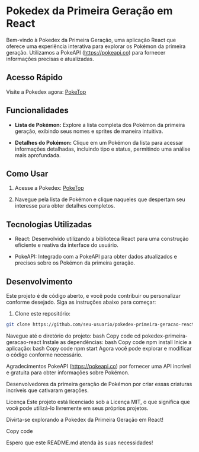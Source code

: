 # Pokedex da Primeira Geração em React

Bem-vindo à Pokedex da Primeira Geração, uma aplicação React que oferece uma experiência interativa para explorar os Pokémon da primeira geração. Utilizamos a PokeAPI (https://pokeapi.co) para fornecer informações precisas e atualizadas.

## Acesso Rápido

Visite a Pokedex agora: [PokeTop](https://poke-top.surge.sh)

## Funcionalidades

- **Lista de Pokémon:** Explore a lista completa dos Pokémon da primeira geração, exibindo seus nomes e sprites de maneira intuitiva.

- **Detalhes do Pokémon:** Clique em um Pokémon da lista para acessar informações detalhadas, incluindo tipo e status, permitindo uma análise mais aprofundada.

## Como Usar

1. Acesse a Pokedex: [PokeTop](https://poke-top.surge.sh)

2. Navegue pela lista de Pokémon e clique naqueles que despertam seu interesse para obter detalhes completos.

## Tecnologias Utilizadas

- React: Desenvolvido utilizando a biblioteca React para uma construção eficiente e reativa da interface do usuário.

- PokeAPI: Integrado com a PokeAPI para obter dados atualizados e precisos sobre os Pokémon da primeira geração.

## Desenvolvimento

Este projeto é de código aberto, e você pode contribuir ou personalizar conforme desejado. Siga as instruções abaixo para começar:

1. Clone este repositório:

```bash
git clone https://github.com/seu-usuario/pokedex-primeira-geracao-react.git

```
Navegue até o diretório do projeto:
bash
Copy code
cd pokedex-primeira-geracao-react
Instale as dependências:
bash
Copy code
npm install
Inicie a aplicação:
bash
Copy code
npm start
Agora você pode explorar e modificar o código conforme necessário.

Agradecimentos
PokeAPI (https://pokeapi.co) por fornecer uma API incrível e gratuita para obter informações sobre Pokémon.

Desenvolvedores da primeira geração de Pokémon por criar essas criaturas incríveis que cativaram gerações.

Licença
Este projeto está licenciado sob a Licença MIT, o que significa que você pode utilizá-lo livremente em seus próprios projetos.

Divirta-se explorando a Pokedex da Primeira Geração em React!

Copy code

Espero que este README.md atenda às suas necessidades!
